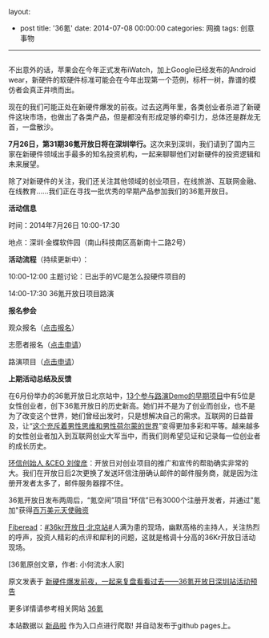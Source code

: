 layout: 
  - post 
title: '36氪' 
date: 2014-07-08 00:00:00 
categories: 网摘 
tags: 创意事物 
---

<p><img src="http://a.36krcnd.com/photo/2014/a4155964b30bdf3b6354a4336fce17df.jpg" alt=""/></p>

<p>不出意外的话，苹果会在今年正式发布iWatch，加上Google已经发布的Android wear，新硬件的软硬件标准可能会在今年出现第一个范例，标杆一树，靠谱的模仿者会真正井喷而出。</p>

<p>现在的我们可能正处在新硬件爆发的前夜。过去这两年里，各类创业者杀进了新硬件这块市场，也做出了各类产品，但是都没有形成足够的牵引力，总体还是群龙无首，一盘散沙。</p>

<p><strong>7月26日，第31期<span>36氪</span>开放日将在深圳举行。</strong>这次来到深圳，我们请到了国内三家在新硬件领域出手最多的知名投资机构，一起来聊聊他们对新硬件的投资逻辑和未来展望。</p>

<p>除了对新硬件的关注，我们还关注其他领域的创业项目，在线旅游、互联网金融、在线教育……我们正在寻找一批优秀的早期产品参加我们的<span>36氪</span>开放日。</p>

<p><strong>活动信息</strong></p>

<p>时间：2014年7月26日 10:00-17:30</p>

<p>地点：深圳·金蝶软件园（南山科技南区高新南十二路2号）</p>

<p><strong>活动流程</strong>（持续更新中）：</p>

<p>10:00-12:00  主题讨论：已出手的VC是怎么投硬件项目的</p>

<p>14:00-17:30  <span>36氪</span>开放日项目路演</p>

<p><strong>报名参会</strong></p>

<p>观众报名（<a target="_blank" data-no-turbolink="true" href="http://www.huodongxing.com/go/36kr-sz">点击报名</a>）</p>

<p>志愿者报名（<a target="_blank" data-no-turbolink="true" href="http://mikecrm.com/f.php?t=NxvoLp">点击申请</a>）</p>

<p>路演项目（<a target="_blank" data-no-turbolink="true" href="http://mikecrm.com/f.php?t=IKNF08">点击申请</a>）</p>

<p><strong>上期活动总结及反馈</strong></p>

<p>在6月份举办的<span>36氪</span>开放日北京站中，<a target="_blank" data-no-turbolink="true" href="http://www.36kr.com/topic/oday">13个参与路演Demo的早期项目</a>中有5位是女性创业者，创下<span>36氪</span>开放日的历史新高。她们并不是为了创业而创业，也不是为了改变这个世界，她们曾经出发时，只是想解决自己的需求。互联网的日益普及，让“<a target="_blank" data-no-turbolink="true" href="http://www.36kr.com/p/212896.html">这个充斥着男性思维和男性荷尔蒙的世界</a>”变得更加多彩和平等。越来越多的女性创业者加入到互联网创业大军当中，而我们则希望见证和记录每一位创业者的成长历史。</p>

<p><a target="_blank" data-no-turbolink="true" href="http://weibo.com/2320054893/BbPQ07kqU">环信创始人 &amp;CEO 刘俊彦</a>：开放日对创业项目的推广和宣传的帮助确实非常的大。我们在开放日后2次更换了发送环信注册确认邮件的邮件服务商，就是因为注册开发者太多了，邮件服务器撑不住。</p>

<p><span>36氪</span>开放日发布两周后，“氪空间”项目“环信”已有3000个注册开发者，并通过&quot;氪加&quot;获得<a target="_blank" data-no-turbolink="true" href="http://www.36kr.com/p/213254.html">百万美元天使融资</a></p>

<p><a target="_blank" data-no-turbolink="true" href="http://weibo.com/2783626177/B9TZlBCj7">Fiberead</a>：<a target="_blank" target="_blank" data-no-turbolink="true" href="/tag/36kr开放日·北京站">#36kr开放日·北京站#</a>人满为患的现场，幽默高格的主持人，关注热烈的呼声，投资人精彩的点评和犀利的问题，这就是格调十分高的36Kr开放日活动现场。</p>
					<p>[<span>36氪</span>原创文章，作者: 小何流水人家]</p>
					<p></p>  



原文发表于 [新硬件爆发前夜，一起来复盘看看过去——36氪开放日深圳站活动预告](http://www.36kr.com/p/213443.html)  

更多详情请参考相关网站 [36氪](http://36kr.com)  

本站数据以 [新品啦](http://xinpinla.com/) 作为入口点进行爬取! 并自动发布于github pages上。  
